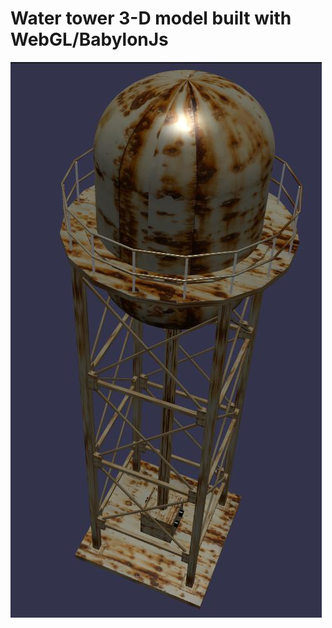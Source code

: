 # Water tower 3-D model built with WebGL/BabylonJs
![alt water-tower](https://raw.githubusercontent.com/freshusername/water-tower/master/water-tower.jpg)
